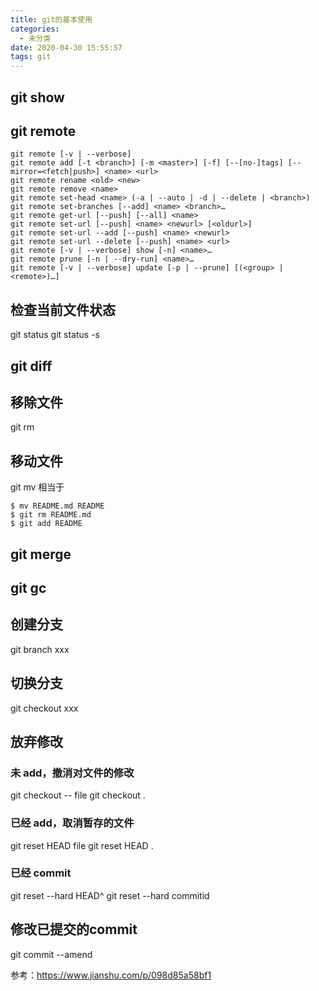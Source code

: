 ```yaml
---
title: git的基本使用
categories:
  - 未分类
date: 2020-04-30 15:55:57
tags: git
---
```

## git show 

## git remote 
```
git remote [-v | --verbose]
git remote add [-t <branch>] [-m <master>] [-f] [--[no-]tags] [--mirror=<fetch|push>] <name> <url>
git remote rename <old> <new>
git remote remove <name>
git remote set-head <name> (-a | --auto | -d | --delete | <branch>)
git remote set-branches [--add] <name> <branch>…​
git remote get-url [--push] [--all] <name>
git remote set-url [--push] <name> <newurl> [<oldurl>]
git remote set-url --add [--push] <name> <newurl>
git remote set-url --delete [--push] <name> <url>
git remote [-v | --verbose] show [-n] <name>…​
git remote prune [-n | --dry-run] <name>…​
git remote [-v | --verbose] update [-p | --prune] [(<group> | <remote>)…​]
```

## 检查当前文件状态 
git status
git status -s

## git diff

## 移除文件
git rm
## 移动文件
git mv
相当于
```
$ mv README.md README
$ git rm README.md
$ git add README
```
## git merge

## git gc

## 创建分支
git branch xxx

## 切换分支
git checkout xxx

## 放弃修改
### 未 add，撤消对文件的修改
git checkout -- file
git checkout .
### 已经 add，取消暂存的文件
git reset HEAD file
git reset HEAD .
### 已经 commit 
git reset --hard HEAD^
git reset --hard commitid

## 修改已提交的commit
git commit --amend

参考：https://www.jianshu.com/p/098d85a58bf1